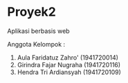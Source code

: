 # Proyek2

Aplikasi berbasis web

Anggota Kelompok :
1. Aula Faridatuz Zahro'  (1941720014)
2. Girindra Fajar Nugraha (1941720116)
3. Hendra Tri Ardiansyah  (1941720109)
